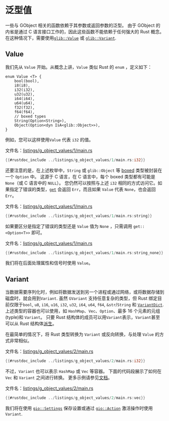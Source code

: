 # 泛型值

一些与 GObject 相关的函数依赖于其参数或返回参数的泛型。 由于 GObject 的内省是通过 C 语言接口工作的，因此这些函数不能依赖于任何强大的 Rust 概念。 在这种情况下，需要使用[`glib::Value`](https://gtk-rs.org/gtk-rs-core/stable/latest/docs/glib/value/struct.Value.html) 或 [`glib::Variant`](https://gtk-rs.org/gtk-rs-core/stable/latest/docs/glib/variant/struct.Variant.html).



## Value

我们先从 `Value` 开始。从概念上讲，`Value` 类似 Rust 的 `enum` ，定义如下：

```rust, no_run,noplayground
enum Value <T> {
    bool(bool),
    i8(i8),
    i32(i32),
    u32(u32),
    i64(i64),
    u64(u64),
    f32(f32),
    f64(f64),
    // boxed types
    String(Option<String>),
    Object(Option<dyn IsA<glib::Object>>),
}
```

例如，您可以这样使用`Value` 代表  `i32` 的值。

文件名：<a class=file-link href="https://github.com/gtk-rs/gtk4-rs/blob/master/book/listings/g_object_values/1/main.rs">listings/g_object_values/1/main.rs</a>

```rust
{{#rustdoc_include ../listings/g_object_values/1/main.rs:i32}}
```

还要注意的是，在上述枚举中，`String` 或 `glib::Object` 等 [boxed](https://gnome.pages.gitlab.gnome.org/libsoup/gobject/gobject-Boxed-Types.html) 类型被封装在一个 `Option` 中。 这源于 C 语言，在 C 语言中，每个 boxed 类型都有可能是 `None`（或 C 语言中的 `NULL`）。 您仍然可以按照与上述 `i32` 相同的方式访问它。如果指定了错误的类型，[`get`](https://gtk-rs.org/gtk-rs-core/stable/latest/docs/glib/value/struct.Value.html#method.get)  会返回 `Err`，而且如果 `Value` 代表 `None`，也会返回 `Err`。

文件名：<a class=file-link href="https://github.com/gtk-rs/gtk4-rs/blob/master/book/listings/g_object_values/1/main.rs">listings/g_object_values/1/main.rs</a>

```rust
{{#rustdoc_include ../listings/g_object_values/1/main.rs:string}}
```

如果要区分是指定了错误的类型还是 `Value` 值为 `None` ，只需调用 `get::<Option<T>>` 即可。

文件名：<a class=file-link href="https://github.com/gtk-rs/gtk4-rs/blob/master/book/listings/g_object_values/1/main.rs">listings/g_object_values/1/main.rs</a>

```rust
{{#rustdoc_include ../listings/g_object_values/1/main.rs:string_none}}
```

我们将在后面处理属性和信号时使用 `Value`。



## Variant

当数据需要序列化时，例如将数据发送到另一个进程或通过网络，或将数据存储到磁盘时，就会用到`Variant`. 虽然 `GVariant` 支持任意复杂的类型，但 Rust 绑定目前仅限于`bool`, `u8`, `i16`, `u16`, `i32`, `u32`, `i64`, `u64`, `f64`, `&str`/`String` 和 [`VariantDict`](https://gtk-rs.org/gtk-rs-core/stable/latest/docs/glib/struct.VariantDict.html). 上述类型的容器也可以使用，如 `HashMap`、`Vec`、`Option`、最多 16 个元素的元组(typle)和 `Variant`。 只要 Rust 结构体的成员可以用`Variant`表示，`Variant`甚至可以从 Rust 结构体[派生](https://gtk-rs.org/gtk-rs-core/stable/latest/docs/glib_macros/derive.Variant.html#)。

在最简单的情况下，将 Rust 类型转换为 `Variant` 或反向转换，与处理 `Value` 的方式非常相似。

文件名：<a class=file-link href="https://github.com/gtk-rs/gtk4-rs/blob/master/book/listings/g_object_values/2/main.rs">listings/g_object_values/2/main.rs</a>

```rust
{{#rustdoc_include ../listings/g_object_values/2/main.rs:i32}}
```

不过，`Variant` 也可以表示 `HashMap` 或 `Vec` 等容器。 下面的代码段展示了如何在 `Vec` 和 `Variant` 之间进行转换。 更多示例请参见[文档](https://gtk-rs.org/gtk-rs-core/stable/latest/docs/glib/variant/index.html)。

文件名：<a class=file-link href="https://github.com/gtk-rs/gtk4-rs/blob/master/book/listings/g_object_values/2/main.rs">listings/g_object_values/2/main.rs</a>

```rust
{{#rustdoc_include ../listings/g_object_values/2/main.rs:vec}}
```

我们将在使用  [`gio::Settings`](https://gtk-rs.org/gtk-rs-core/stable/latest/docs/gio/struct.Settings.html)  保存设置或通过 [`gio::Action`](https://gtk-rs.org/gtk-rs-core/stable/latest/docs/gio/struct.Action.html) 激活操作时使用 `Variant`.

